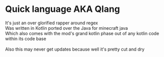 <?--
Copyright (C) 2024  Tete

This program is free software: you can redistribute it and/or modify
it under the terms of the GNU General Public License as published by
the Free Software Foundation, either version 3 of the License, or
(at your option) any later version.

This program is distributed in the hope that it will be useful,
but WITHOUT ANY WARRANTY; without even the implied warranty of
MERCHANTABILITY or FITNESS FOR A PARTICULAR PURPOSE.  See the
GNU General Public License for more details.

You should have received a copy of the GNU General Public License
along with this program.  If not, see "https://www.gnu.org/licenses/"
--?>
# Quick language AKA Qlang
It's just an over glorified rapper around regex<br>
Was written in Kotlin ported over the Java for minecraft java<br>
Which also comes with the mod's grand kotlin phase out of any kotlin code within its code base
<br><br>
Also this may never get updates because well it's pretty cut and dry 
